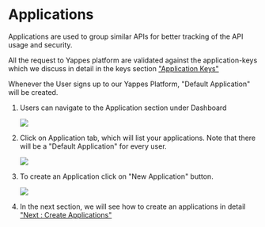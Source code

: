 Applications
============

Applications are used to group similar APIs for better tracking of the
API usage and security.

All the request to Yappes platform are validated against the
application-keys which we discuss in detail in the keys section
["Application Keys"](appkeys)

Whenever the User signs up to our Yappes Platform, "Default Application"
will be created.

1.  Users can navigate to the Application section under Dashboard

    ![](../images/dashboard/dashboard_view_01.png)

2.  Click on Application tab, which will list your applications. Note
    that there will be a "Default Application" for every user.

    ![](../images/dashboard/applications_view_01.png)

3.  To create an Application click on "New Application" button.

    ![](../images/dashboard/applications/applications_add_01.png)

4.  In the next section, we will see how to create an applications in
    detail ["Next : Create Applications"](appdetails)
